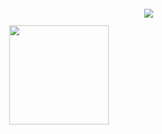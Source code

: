 <p align="center">
<img loading="lazy" src="http://img.shields.io/static/v1?label=STATUS&message=EM%20DESENVOLVIMENTO&color=GREEN&style=for-the-badge"/>
</p>
<div>
    <a href="https://github.com/Weslleylopes93">
    <img height="180em" src="https://github-readme-stats.vercel.app/api?username=aweslleylopes93zra&show_icons=true&hide=contribs,prs&cache_seconds=86400&theme=catppuccin_mocha">